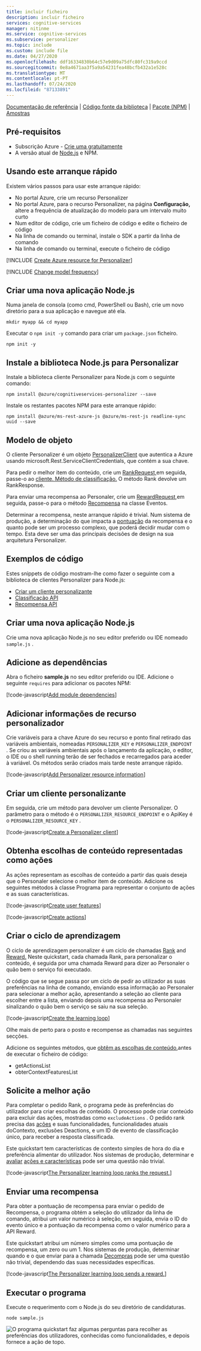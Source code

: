 ```yaml
---
title: incluir ficheiro
description: incluir ficheiro
services: cognitive-services
manager: nitinme
ms.service: cognitive-services
ms.subservice: personalizer
ms.topic: include
ms.custom: include file
ms.date: 04/27/2020
ms.openlocfilehash: ddf16334830b64c57e9d09a75dfc80fc319a9ccd
ms.sourcegitcommit: 0e8a4671aa3f5a9a54231fea48bcfb432a1e528c
ms.translationtype: MT
ms.contentlocale: pt-PT
ms.lasthandoff: 07/24/2020
ms.locfileid: "87133891"
---
```

[Documentação de referência](https://docs.microsoft.com/javascript/api/@azure/cognitiveservices-personalizer/?view=azure-node-latest)  | [Código fonte da biblioteca](https://github.com/Azure/azure-sdk-for-js/tree/master/sdk/cognitiveservices/cognitiveservices-personalizer)  |  [Pacote (NPM)](https://www.npmjs.com/package/@azure/cognitiveservices-personalizer)  |  [Amostras](https://github.com/Azure-Samples/cognitive-services-personalizer-samples/blob/master/quickstarts/node/sample.js)

## <a name="prerequisites"></a>Pré-requisitos

* Subscrição Azure - [Crie uma gratuitamente](https://azure.microsoft.com/free/)
* A versão atual de [Node.js](https://nodejs.org) e NPM.

## <a name="using-this-quickstart"></a>Usando este arranque rápido


Existem vários passos para usar este arranque rápido:

* No portal Azure, crie um recurso Personalizer
* No portal Azure, para o recurso Personalizer, na página **Configuração,** altere a frequência de atualização do modelo para um intervalo muito curto
* Num editor de código, crie um ficheiro de código e edite o ficheiro de código
* Na linha de comando ou terminal, instale o SDK a partir da linha de comando
* Na linha de comando ou terminal, execute o ficheiro de código

[!INCLUDE [Create Azure resource for Personalizer](create-personalizer-resource.md)]

[!INCLUDE [Change model frequency](change-model-frequency.md)]

## <a name="create-a-new-nodejs-application"></a>Criar uma nova aplicação Node.js

Numa janela de consola (como cmd, PowerShell ou Bash), crie um novo diretório para a sua aplicação e navegue até ela.

```console
mkdir myapp && cd myapp
```

Executar o `npm init -y` comando para criar um `package.json` ficheiro.

```console
npm init -y
```

## <a name="install-the-nodejs-library-for-personalizer"></a>Instale a biblioteca Node.js para Personalizar

Instale a biblioteca cliente Personalizer para Node.js com o seguinte comando:

```console
npm install @azure/cognitiveservices-personalizer --save
```

Instale os restantes pacotes NPM para este arranque rápido:

```console
npm install @azure/ms-rest-azure-js @azure/ms-rest-js readline-sync uuid --save
```

## <a name="object-model"></a>Modelo de objeto

O cliente Personalizer é um objeto [PersonalizerClient](https://docs.microsoft.com/javascript/api/@azure/cognitiveservices-personalizer/personalizerclient?view=azure-node-latest) que autentica a Azure usando microsoft.Rest.ServiceClientCredentials, que contém a sua chave.

Para pedir o melhor item do conteúdo, crie um [RankRequest,](https://docs.microsoft.com/javascript/api/@azure/cognitiveservices-personalizer/rankrequest?view=azure-node-latest)em seguida, passe-o ao [cliente. Método de classificação.](https://docs.microsoft.com/javascript/api/@azure/cognitiveservices-personalizer/personalizerclient?view=azure-node-latest#rank-rankrequest--msrest-requestoptionsbase-) O método Rank devolve um RankResponse.

Para enviar uma recompensa ao Personaler, crie um [RewardRequest,](https://docs.microsoft.com/javascript/api/@azure/cognitiveservices-personalizer/rewardrequest?view=azure-node-latest)em seguida, passe-o para o método [Recompensa](https://docs.microsoft.com/javascript/api/@azure/cognitiveservices-personalizer/events?view=azure-node-latest#reward-string--rewardrequest--servicecallback-void--) na classe Eventos.

Determinar a recompensa, neste arranque rápido é trivial. Num sistema de produção, a determinação do que impacta a [pontuação](../concept-rewards.md) da recompensa e o quanto pode ser um processo complexo, que poderá decidir mudar com o tempo. Esta deve ser uma das principais decisões de design na sua arquitetura Personalizer.

## <a name="code-examples"></a>Exemplos de código

Estes snippets de código mostram-lhe como fazer o seguinte com a biblioteca de clientes Personalizer para Node.js:

* [Criar um cliente personalizante](#create-a-personalizer-client)
* [Classificação API](#request-the-best-action)
* [Recompensa API](#send-a-reward)

## <a name="create-a-new-nodejs-application"></a>Criar uma nova aplicação Node.js

Crie uma nova aplicação Node.js no seu editor preferido ou IDE nomeado `sample.js` .

## <a name="add-the-dependencies"></a>Adicione as dependências

Abra o ficheiro **sample.js** no seu editor preferido ou IDE. Adicione o seguinte `requires` para adicionar os pacotes NPM:

[!code-javascript[Add module dependencies](~/samples-personalizer/quickstarts/node/sample.js?name=Dependencies)]

## <a name="add-personalizer-resource-information"></a>Adicionar informações de recurso personalizador

Crie variáveis para a chave Azure do seu recurso e ponto final retirado das variáveis ambientais, nomeadas `PERSONALIZER_KEY` e `PERSONALIZER_ENDPOINT` . Se criou as variáveis ambientais após o lançamento da aplicação, o editor, o IDE ou o shell running terão de ser fechados e recarregados para aceder à variável. Os métodos serão criados mais tarde neste arranque rápido.

[!code-javascript[Add Personalizer resource information](~/samples-personalizer/quickstarts/node/sample.js?name=AuthorizationVariables)]

## <a name="create-a-personalizer-client"></a>Criar um cliente personalizante

Em seguida, crie um método para devolver um cliente Personalizer. O parâmetro para o método é o `PERSONALIZER_RESOURCE_ENDPOINT` e o ApiKey é o `PERSONALIZER_RESOURCE_KEY` .

[!code-javascript[Create a Personalizer client](~/samples-personalizer/quickstarts/node/sample.js?name=Client)]

## <a name="get-content-choices-represented-as-actions"></a>Obtenha escolhas de conteúdo representadas como ações

As ações representam as escolhas de conteúdo a partir das quais deseja que o Personaler selecione o melhor item de conteúdo. Adicione os seguintes métodos à classe Programa para representar o conjunto de ações e as suas características.

[!code-javascript[Create user features](~/samples-personalizer/quickstarts/node/sample.js?name=createUserFeatureTimeOfDay)]

[!code-javascript[Create actions](~/samples-personalizer/quickstarts/node/sample.js?name=getActions)]

## <a name="create-the-learning-loop"></a>Criar o ciclo de aprendizagem

O ciclo de aprendizagem personalizer é um ciclo de chamadas [Rank](#request-the-best-action) and [Reward.](#send-a-reward) Neste quickstart, cada chamada Rank, para personalizar o conteúdo, é seguida por uma chamada Reward para dizer ao Personaler o quão bem o serviço foi executado.

O código que se segue passa por um ciclo de pedir ao utilizador as suas preferências na linha de comando, enviando essa informação ao Personaler para selecionar a melhor ação, apresentando a seleção ao cliente para escolher entre a lista, enviando depois uma recompensa ao Personaler sinalizando o quão bem o serviço se saiu na sua seleção.

[!code-javascript[Create the learning loop](~/samples-personalizer/quickstarts/node/sample.js?name=mainLoop)]

Olhe mais de perto para o posto e recompense as chamadas nas seguintes secções.

Adicione os seguintes métodos, que [obtêm as escolhas de conteúdo,](#get-content-choices-represented-as-actions)antes de executar o ficheiro de código:

* getActionsList
* obterContextFeaturesList

## <a name="request-the-best-action"></a>Solicite a melhor ação

Para completar o pedido Rank, o programa pede às preferências do utilizador para criar escolhas de conteúdo. O processo pode criar conteúdo para excluir das ações, mostradas como `excludeActions` . O pedido rank precisa das [ações](../concepts-features.md#actions-represent-a-list-of-options) e suas funcionalidades, funcionalidades atuais doContexto, exclusões Deactions, e um ID de evento de classificação único, para receber a resposta classificada.

Este quickstart tem características de contexto simples de hora do dia e preferência alimentar do utilizador. Nos sistemas de produção, determinar e [avaliar](../concept-feature-evaluation.md) [ações e características](../concepts-features.md) pode ser uma questão não trivial.

[!code-javascript[The Personalizer learning loop ranks the request.](~/samples-personalizer/quickstarts/node/sample.js?name=rank)]

## <a name="send-a-reward"></a>Enviar uma recompensa


Para obter a pontuação de recompensa para enviar o pedido de Recompensa, o programa obtém a seleção do utilizador da linha de comando, atribui um valor numérico à seleção, em seguida, envia o ID do evento único e a pontuação da recompensa como o valor numérico para a API Reward.

Este quickstart atribui um número simples como uma pontuação de recompensa, um zero ou um 1. Nos sistemas de produção, determinar quando e o que enviar para a chamada [Decompras](../concept-rewards.md) pode ser uma questão não trivial, dependendo das suas necessidades específicas.

[!code-javascript[The Personalizer learning loop sends a reward.](~/samples-personalizer/quickstarts/node/sample.js?name=reward)]

## <a name="run-the-program"></a>Executar o programa

Execute o requerimento com o Node.js do seu diretório de candidaturas.

```console
node sample.js
```

![O programa quickstart faz algumas perguntas para recolher as preferências dos utilizadores, conhecidas como funcionalidades, e depois fornece a ação de topo.](../media/csharp-quickstart-commandline-feedback-loop/quickstart-program-feedback-loop-example.png)
